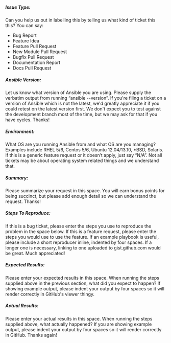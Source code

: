 ##### Issue Type:

Can you help us out in labelling this by telling us what kind of ticket this this?  You can say:
  - Bug Report
  - Feature Idea
  - Feature Pull Request
  - New Module Pull Request
  - Bugfix Pull Request
  - Documentation Report
  - Docs Pull Request

##### Ansible Version:

Let us know what version of Ansible you are using.  Please supply the verbatim output from running “ansible --version”.  If you're filing a ticket on a version of Ansible which is not the latest, we'd greatly appreciate it if you could retest on the latest version first.  We don't expect you to test against the development branch most of the time, but we may ask for that if you have cycles.  Thanks!

##### Environment:

What OS are you running Ansible from and what OS are you managing?  Examples include RHEL 5/6, Centos 5/6, Ubuntu 12.04/13.10, *BSD, Solaris.  If this is a generic feature request or it doesn’t apply, just say “N/A”.  Not all tickets may be about operating system related things and we understand that.

##### Summary:

Please summarize your request in this space.  You will earn bonus points for being succinct, but please add enough detail so we can understand the request.  Thanks!

##### Steps To Reproduce:

If this is a bug ticket, please enter the steps you use to reproduce the problem in the space below.  If this is a feature request, please enter the steps you would use to use the feature.  If an example playbook is useful, please include a short reproducer inline, indented by four spaces.  If a longer one is necessary, linking to one uploaded to gist.github.com would be great.  Much appreciated!

##### Expected Results:

Please enter your expected results in this space.  When running the steps supplied above in the previous section, what did you expect to happen?  If showing example output, please indent your output by four spaces so it will render correctly in GitHub's viewer thingy.

##### Actual Results:

Please enter your actual results in this space.  When running the steps supplied above, what actually happened?  If you are showing example output, please indent your output by four spaces so it will render correctly in GitHub.  Thanks again!

